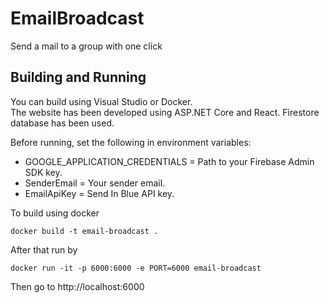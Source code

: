 # EmailBroadcast
Send a mail to a group with one click
## Building and Running
You can build using Visual Studio or Docker. <br />
The website has been developed using ASP.NET Core and React. Firestore database has been used.

Before running, set the following in environment variables:
- GOOGLE_APPLICATION_CREDENTIALS = Path to your Firebase Admin SDK key.
- SenderEmail = Your sender email.
- EmailApiKey = Send In Blue API key.

To build using docker
```
docker build -t email-broadcast .
```
After that run by
```
docker run -it -p 6000:6000 -e PORT=6000 email-broadcast
```
Then go to http://localhost:6000
